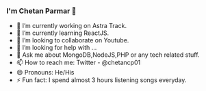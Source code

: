 ### I'm Chetan Parmar 👋

- 🔭 I’m currently working on Astra Track.
- 🌱 I’m currently learning ReactJS.
- 👯 I’m looking to collaborate on Youtube.
- 🤔 I’m looking for help with ...
- 💬 Ask me about MongoDB,NodeJS,PHP or any tech related stuff.
- 📫 How to reach me: Twitter - @chetancp01
- 😄 Pronouns: He/His
- ⚡ Fun fact: I spend almost 3 hours listening songs everyday.
